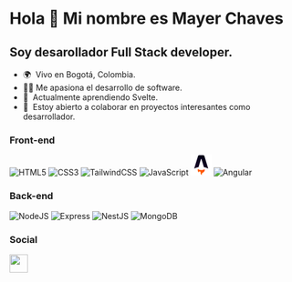 Hola 👋 Mi nombre es Mayer Chaves
================================
Soy desarollador Full Stack developer.
----------------------------

*   🌍  Vivo en Bogotá, Colombia.
*   👨‍💻  Me apasiona el desarrollo de software.
*   🧠  Actualmente aprendiendo Svelte.
*   🤝  Estoy abierto a colaborar en proyectos interesantes como desarrollador.

### Front-end
<p align="left">
<img src="https://raw.githubusercontent.com/danielcranney/readme-generator/main/public/icons/skills/html5-colored.svg" width="36" height="36" alt="HTML5"/>
<img src="https://raw.githubusercontent.com/danielcranney/readme-generator/main/public/icons/skills/css3-colored.svg" width="36" height="36" alt="CSS3"/>
<img src="https://raw.githubusercontent.com/danielcranney/readme-generator/main/public/icons/skills/tailwindcss-colored.svg" width="36" height="36" alt="TailwindCSS"/>
<img src="https://raw.githubusercontent.com/danielcranney/readme-generator/main/public/icons/skills/javascript-colored.svg" width="36" height="36" alt="JavaScript"/>
<img src="https://raw.githubusercontent.com/github/explore/5cc0a03a302ec862c4aeac2a22a513ae31c35432/topics/astro/astro.png" width="36" height="36" alt="Astro"/>
<img src="https://upload.wikimedia.org/wikipedia/commons/thumb/c/cf/Angular_full_color_logo.svg/2048px-Angular_full_color_logo.svg.png" width="44" height="44" alt="Angular"/>
</p>

### Back-end
<p align="left">
<img src="https://raw.githubusercontent.com/danielcranney/readme-generator/main/public/icons/skills/nodejs-colored.svg" width="36" height="36" alt="NodeJS"/>
<img src="https://raw.githubusercontent.com/danielcranney/readme-generator/main/public/icons/skills/express-colored.svg" width="36" height="36" alt="Express"/>
<img src="https://docs.nestjs.com/assets/logo-small.svg" width="34" height="34" alt="NestJS"/>
<!-- <img src="https://denolib.github.io/high-res-deno-logo/deno_hr.png" width="44" height="44" alt="Deno"/> -->
<img src="https://raw.githubusercontent.com/danielcranney/readme-generator/main/public/icons/skills/mongodb-colored.svg" width="36" height="36" alt="MongoDB"/>
</p>

### Social
<p align="left"> <a href="https://www.linkedin.com/in/mayer-chaves-90116824b/" target="_blank" rel="noreferrer"><img src="https://raw.githubusercontent.com/danielcranney/readme-generator/main/public/icons/socials/linkedin.svg" width="32" height="32" /></a></p>



